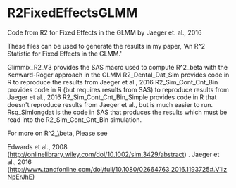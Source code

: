 # R2FixedEffectsGLMM

Code from R2 for Fixed Effects in the GLMM by Jaeger et. al., 2016

These files can be used to generate the results in my paper, 'An R^2 Statistic for Fixed Effects in the GLMM.'

Glimmix_R2_V3 provides the SAS macro used to compute R^2_beta with the Kenward-Roger approach in the GLMM
R2_Dental_Dat_Sim provides code in R to reproduce the results from Jaeger et al., 2016
R2_Sim_Cont_Cnt_Bin provides code in R (but requires results from SAS) to reproduce results from Jaeger et al., 2016
R2_Sim_Cont_Cnt_Bin_Simple provides code in R that doesn't reproduce results from Jaeger et al., but is much easier to run.
Rsq_Simlongdat is the code in SAS that produces the results which must be read into the R2_Sim_Cont_Cnt_Bin simulation.

For more on R^2_\beta, Please see 

Edwards et al., 2008 (http://onlinelibrary.wiley.com/doi/10.1002/sim.3429/abstract) . 
Jaeger et al.,  2016 (http://www.tandfonline.com/doi/full/10.1080/02664763.2016.1193725#.V1lzNpErJhE)
